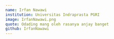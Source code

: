 ```yaml
---
name: Irfan Nawawi
institution: Universitas Indraprasta PGRI
image: IrfanNawawi.png
quote: Odading mang oleh rasanya anjay banget
github: IrfanNawawi
---
```


